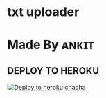 # txt uploader

# Made By  ᴀɴᴋɪᴛ


## DEPLOY TO HEROKU


[![Deploy to heroku chacha](https://www.herokucdn.com/deploy/button.svg)](https://dashboard.heroku.com/new?template=https://github.com/AnkitShakya95/YouTube/tree/main)
